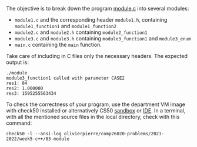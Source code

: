 The objective is to break down the program [module.c](module.c) into several
modules:

- `module1.c` and the corresponding header `module1.h`, containing
   `module1_function1` and `module1_function2`
- `module2.c` and `module2.h` containing `module2_function1`
- `module3.c` and `module3.h` containing `module3_function1` and `module3_enum`
- `main.c` containing the `main` function.

Take care of including in C files only the necessary headers. The expected
output is:

```shell
./module
module3_function1 called with parameter CASE2
res1: 84
res2: 1.000000
res3: 1595255563434
```

To check the correctness of your program, use the department VM image with check50 installed or alternatively CS50 [sandbox](sandbox.cs50.io)
or [IDE](ide.cs50.io). In a terminal, with all the mentioned source files in
the local directory, check with this command:
```shell
check50 -l --ansi-log olivierpierre/comp26020-problems/2021-2022/week5-c++/03-module
```
